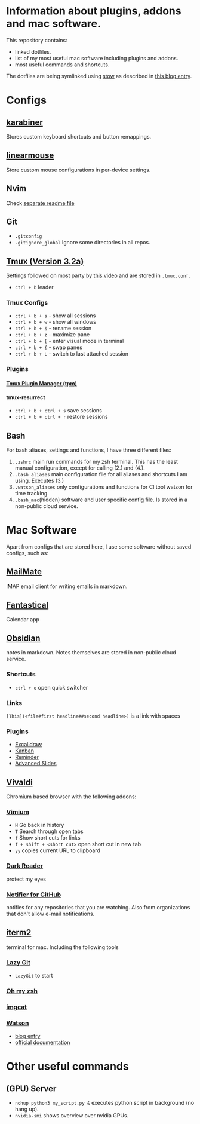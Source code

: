 # Information about plugins, addons and mac software.
This repository contains:
- linked dotfiles.
- list of my most useful mac software including plugins and addons.
- most useful commands and shortcuts.

The dotfiles are being symlinked using [stow](https://www.gnu.org/software/stow/manual/stow.html) 
as described in [this blog entry](https://tamerlan.dev/how-i-manage-my-dotfiles-using-gnu-stow/).


# Configs
## [karabiner](https://karabiner-elements.pqrs.org/)
Stores custom keyboard shortcuts and button remappings.

## [linearmouse](https://linearmouse.app/)
Store custom mouse configurations in per-device settings.

## Nvim
Check [separate readme file](.config/nvim/readme.md)

## Git
- `.gitconfig`
- `.gitignore_global` Ignore some directories in all repos.

## [Tmux (Version 3.2a)](https://github.com/tmux/tmux/wiki)  
Settings followed on most party by [this video](https://www.youtube.com/watch?v=U-omALWIBos) and 
are stored in `.tmux.conf`.
- `ctrl + b` leader

### Tmux Configs
- `ctrl + b + s` - show all sessions
- `ctrl + b + w` - show all windows
- `ctrl + b + $` - rename session
- `ctrl + b + z` - maximize pane
- `ctrl + b + [` - enter visual mode in terminal
- `ctrl + b + {` - swap panes
- `ctrl + b + L` - switch to last attached session

### Plugins
#### [Tmux Plugin Manager (tpm)](https://github.com/tmux-plugins/tpm)
#### tmux-resurrect
- `ctrl + b + ctrl + s` save sessions
- `ctrl + b + ctrl + r` restore sessions


## Bash
For bash aliases, settings and functions, I have three different files:
1. `.zshrc` main run commands for my zsh terminal. This has the least manual configuration, except for calling (2.) and (4.).
2. `.bash_aliases` main configuration file for all aliases and shortcuts I am using. Executes (3.)
3. `.watson_aliases` only configurations and functions for Cl tool watson for time tracking.
3. `.bash_mac`(hidden) software and user specific config file. Is stored in a non-public cloud service.

# Mac Software
Apart from configs that are stored here, I use some software without saved configs, such as:

## [MailMate](https://freron.com)
IMAP email client for writing emails in markdown.

## [Fantastical](https://flexibits.com/fantastical)
Calendar app

## [Obsidian](https://obsidian.md/)
notes in markdown. Notes themselves are stored in non-public cloud service.

### Shortcuts
- `ctrl + o` open quick switcher

### Links
`[This](<file#first headline##second headline>)` is a link with spaces

### Plugins
- [Excalidraw](https://github.com/zsviczian/obsidian-excalidraw-plugin)
- [Kanban](https://github.com/mgmeyers/obsidian-kanban)
- [Reminder](https://github.com/uphy/obsidian-reminder)
- [Advanced Slides](https://github.com/MSzturc/obsidian-advanced-slides)

## [Vivaldi](https://vivaldi.com/)
Chromium based browser with the following addons:

### [Vimium](https://github.com/philc/vimium)  
- `H` Go back in history
- `T` Search through open tabs
- `f` Show short cuts for links
- `f + shift + <short cut>` open short cut in new tab
- `yy` copies current URL to clipboard

### [Dark Reader](https://darkreader.org/)
protect my eyes 

### [Notifier for GitHub](https://github.com/sindresorhus/notifier-for-github)
notifies for any repositories that you are watching. Also from organizations that don't allow e-mail notifications.

## [iterm2](https://iterm2.com/)
terminal for mac.
Including the following tools

### [Lazy Git](https://github.com/jesseduffield/lazygit)  
- `LazyGit` to start

### [Oh my zsh](https://ohmyz.sh)  

### [imgcat](https://apple.stackexchange.com/questions/256322/how-to-install-imgcat-on-iterm2)  

### [Watson](https://github.com/TailorDev/Watson)  
- [blog entry](https://elijahmanor.com/blog/watson-tmux)
- [official documentation](https://tailordev.github.io/Watson/user-guide/commands/)

# Other useful commands
## (GPU) Server

- `nohup python3 my_script.py &` executes python script in background (no hang up).
- `nvidia-smi` shows overview over nvidia GPUs.
